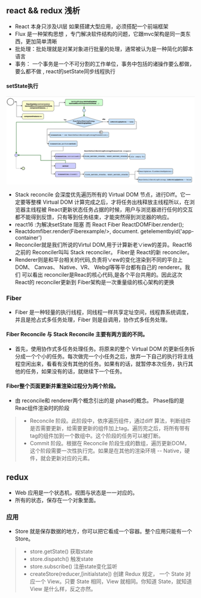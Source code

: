 ## react && redux 浅析
* React 本身只涉及UI层 如果搭建大型应用，必须搭配一个前端框架
* Flux 是一种架构思想 ，专门解决软件结构的问题，它跟mvc架构是同一类东西，更加简单清晰
* 批处理：批处理就是对某对象进行批量的处理，通常被认为是一种简化的脚本语言
* 事务： 一个事务是一个不可分割的工作单位，事务中包括的诸操作要么都做，要么都不做 , react的setState同步线程执行

#### setState执行
![react](./img/React.png)


* Stack reconcile 会深度优先遍历所有的 Virtual DOM 节点，进行Diff。它一定要等整棵 Virtual DOM 计算完成之后，才将任务出栈释放主线程所以，在浏览器主线程被 React更新状态任务占据的时候，用户与浏览器进行任何的交互都不能得到反馈，只有等到任务结束，才能突然得到浏览器的响应。
* react16 :为解决setState 阻塞 而 React Fiber   ReactDOMFiber.render();
* Reactdomfiber.render(Fiberexample/>, document. getelementbyid('app-container')
* Reconciler就是我们所说的Virtul DOM,用于计算新老∨iew的差异。React16之前的 Reconciler叫叫 Stack reconciler。 Fiber是 React的新 reconciler。
* Renderer则是和平台相关的代码,负责将∨ew的变化渲染到不同的平台上 DOM、 Canvas、 Native、VR、 Webgl等等平台都有自己的 renderer。我们
可以看出 reconciler是Reac的核心代码,是各个平台共用的。因此这次 React的 reconciler更新到 Fiber架构是一次重量级的核心架构的更换

### Fiber
* Fiber 是一种轻量的执行线程，同线程一样共享定址空间，线程靠系统调度，并且是抢占式多任务处理，Fiber 则是自调用，协作式多任务处理。

#### Fiber Reconcile 与 Stack Reconcile 主要有两方面的不同。
* 首先，使用协作式多任务处理任务。将原来的整个 Virtual DOM 的更新任务拆分成一个个小的任务。每次做完一个小任务之后，放弃一下自己的执行将主线程空闲出来，看看有没有其他的任务。如果有的话，就暂停本次任务，执行其他的任务，如果没有的话，就继续下一个任务。

#### Fiber整个页面更新并重渲染过程分为两个阶段。
* 由 reconcile和 renderer两个概念引出的是 phase的概念。 Phase指的是Reac组件渲染时的阶段
>* Reconcile 阶段。此阶段中，依序遍历组件，通过diff 算法，判断组件是否需要更新，给需要更新的组件加上tag。遍历完之后，将所有带有tag的组件加到一个数组中。这个阶段的任务可以被打断。
>* Commit 阶段。根据在 Reconcile 阶段生成的数组，遍历更新DOM，这个阶段需要一次性执行完。如果是在其他的渲染环境 -- Native，硬件，就会更新对应的元素。

## redux
* Web 应用是一个状态机，视图与状态是一一对应的。
*  所有的状态，保存在一个对象里面。

### 应用
* Store 就是保存数据的地方，你可以把它看成一个容器。整个应用只能有一个 Store。

>* store.getState() 获取state
>* store.dispatch() 触发state
>* store.subscribe() 注册state变化监听
>*  createStore(reducer,[initialstate]) 创建
> Redux 规定， 一个 State 对应一个 View。只要 State 相同，View 就相同。你知道 State，就知道 View 是什么样，反之亦然。










